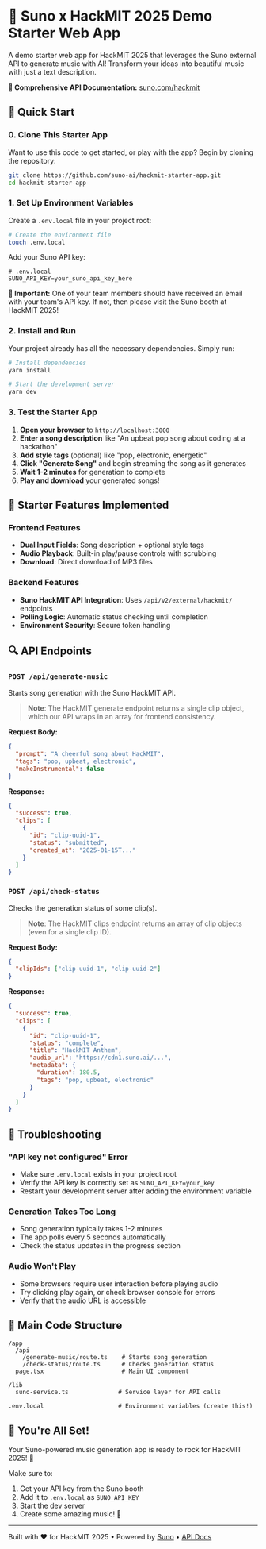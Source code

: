 # 🎵 Suno x HackMIT 2025 Demo Starter Web App

A demo starter web app for HackMIT 2025 that leverages the Suno external API to generate music with AI! Transform your ideas into beautiful music with just a text description.

**📖 Comprehensive API Documentation:** [suno.com/hackmit](https://suno.com/hackmit)

## 🚀 Quick Start

### 0. Clone This Starter App

Want to use this code to get started, or play with the app? Begin by cloning the repository:

```bash
git clone https://github.com/suno-ai/hackmit-starter-app.git
cd hackmit-starter-app
```

### 1. Set Up Environment Variables

Create a `.env.local` file in your project root:

```bash
# Create the environment file
touch .env.local
```

Add your Suno API key:

```env
# .env.local
SUNO_API_KEY=your_suno_api_key_here
```

**🚨 Important:** One of your team members should have received an email with your team's API key. If not, then please visit the Suno booth at HackMIT 2025!

### 2. Install and Run

Your project already has all the necessary dependencies. Simply run:

```bash
# Install dependencies
yarn install

# Start the development server
yarn dev
```

### 3. Test the Starter App

1. **Open your browser** to `http://localhost:3000`
2. **Enter a song description** like "An upbeat pop song about coding at a hackathon"
3. **Add style tags** (optional) like "pop, electronic, energetic"
4. **Click "Generate Song"** and begin streaming the song as it generates
5. **Wait 1-2 minutes** for generation to complete
6. **Play and download** your generated songs!

## 🎯 Starter Features Implemented

### Frontend Features

- **Dual Input Fields**: Song description + optional style tags
- **Audio Playback**: Built-in play/pause controls with scrubbing
- **Download**: Direct download of MP3 files

### Backend Features

- **Suno HackMIT API Integration**: Uses `/api/v2/external/hackmit/` endpoints
- **Polling Logic**: Automatic status checking until completion
- **Environment Security**: Secure token handling

## 🔍 API Endpoints

### `POST /api/generate-music`

Starts song generation with the Suno HackMIT API.

> **Note**: The HackMIT generate endpoint returns a single clip object, which our API wraps in an array for frontend consistency.

**Request Body:**

```json
{
  "prompt": "A cheerful song about HackMIT",
  "tags": "pop, upbeat, electronic",
  "makeInstrumental": false
}
```

**Response:**

```json
{
  "success": true,
  "clips": [
    {
      "id": "clip-uuid-1",
      "status": "submitted",
      "created_at": "2025-01-15T..."
    }
  ]
}
```

### `POST /api/check-status`

Checks the generation status of some clip(s).

> **Note**: The HackMIT clips endpoint returns an array of clip objects (even for a single clip ID).

**Request Body:**

```json
{
  "clipIds": ["clip-uuid-1", "clip-uuid-2"]
}
```

**Response:**

```json
{
  "success": true,
  "clips": [
    {
      "id": "clip-uuid-1",
      "status": "complete",
      "title": "HackMIT Anthem",
      "audio_url": "https://cdn1.suno.ai/...",
      "metadata": {
        "duration": 180.5,
        "tags": "pop, upbeat, electronic"
      }
    }
  ]
}
```

## 🐛 Troubleshooting

### "API key not configured" Error

- Make sure `.env.local` exists in your project root
- Verify the API key is correctly set as `SUNO_API_KEY=your_key`
- Restart your development server after adding the environment variable

### Generation Takes Too Long

- Song generation typically takes 1-2 minutes
- The app polls every 5 seconds automatically
- Check the status updates in the progress section

### Audio Won't Play

- Some browsers require user interaction before playing audio
- Try clicking play again, or check browser console for errors
- Verify that the audio URL is accessible

## 📝 Main Code Structure

```
/app
  /api
    /generate-music/route.ts    # Starts song generation
    /check-status/route.ts      # Checks generation status
  page.tsx                      # Main UI component

/lib
  suno-service.ts              # Service layer for API calls

.env.local                     # Environment variables (create this!)
```

## 🎉 You're All Set!

Your Suno-powered music generation app is ready to rock for HackMIT 2025! 🎸

Make sure to:

1. Get your API key from the Suno booth
2. Add it to `.env.local` as `SUNO_API_KEY`
3. Start the dev server
4. Create some amazing music! 🎵

---

Built with ❤️ for HackMIT 2025 • Powered by [Suno](https://suno.com) • [API Docs](https://suno.com/hackmit)

